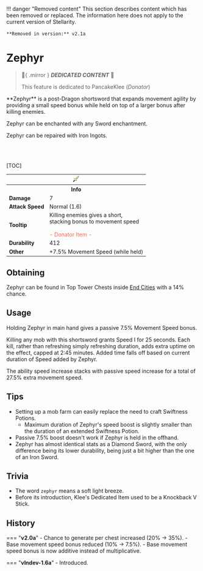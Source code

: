 !!! danger "Removed content"
	This section describes content which has been removed or replaced. The information here does not apply to the current version of Stellarity.

	**Removed in version:** v2.1a

# Zephyr

> :tada:{ .mirror } ***DEDICATED CONTENT*** :tada:
>
> This feature is dedicated to PancakeKlee (*Donator*)

<div class="result kohara-infobox-grid" markdown>
<div markdown class="kohara-infobox-text">
**Zephyr** is a post-Dragon shortsword that expands movement agility by providing a small speed bonus while held on top of a larger bonus after killing enemies.

<i class="icon-minecraft icon-minecraft-enchanted-book"></i> Zephyr can be enchanted with any Sword enchantment.

<i class="icon-minecraft icon-minecraft-anvil"></i> Zephyr can be repaired with <i class="icon-minecraft icon-minecraft-iron-ingot"></i>Iron Ingots.

<br><br>

[TOC]

</div>
<div class="kohara-infobox-table">
  <table id="kohara-infobox--item">
	<tr>
		<th colspan="2" class="kohara-infobox--top-image"><img src="../../assets/items/zephyr.png" alt="INSERT ZEPHYR PIC HERE"></th>
	</tr>
	<tr>
		<th colspan="2">Info</th>
	</tr>
	<tr>
		<td><b>Damage</b></td>
		<td>7</td>
	</tr>
	<tr>
		<td><b>Attack Speed</b></td>
		<td>Normal (1.6)</td>
	</tr>
	<tr>
		<td><b>Tooltip</b></td>
		<td>
			Killing enemies gives a short,
			<br>
			stacking bonus to movement speed
			<br><br>
			<span style="color: #F96854;">- Donator Item -</span>
		</td>
	</tr>
	<tr>
		<td><b>Durability</b></td>
		<td>412</td>
	</tr>
    <tr>
		<td><b>Other</b></td>
		<td>+7.5% Movement Speed (while held)</td>
	</tr>
</table>
</div>
</div>

## Obtaining
Zephyr can be found in Top Tower Chests inside [End Cities](../structures/end_city.md) with a 14% chance.

## Usage
Holding Zephyr in main hand gives a passive 7.5% Movement Speed bonus.

Killing any mob with this shortsword grants Speed I for 25 seconds. Each kill, rather than refreshing simply refreshing duration, adds extra uptime on the effect, capped at 2:45 minutes. Added time falls off based on current duration of Speed added by Zephyr.

The ability speed increase stacks with passive speed increase for a total of 27.5% extra movement speed.

## Tips
- Setting up a mob farm can easily replace the need to craft Swiftness Potions.
	- Maximum duration of Zephyr's speed boost is slightly smaller than the duration of an extended Swiftness Potion.
- Passive 7.5% boost doesn't work if Zephyr is held in the offhand.
- Zephyr has almost identical stats as a Diamond Sword, with the only difference being its lower durability, being just a bit higher than the one of an Iron Sword.

## Trivia
- The word `zephyr` means a soft light breeze.
- Before its introduction, Klee's Dedicated Item used to be a Knockback V Stick.

## History
=== "**v2.0a**"
    - Chance to generate per chest increased (20% -> 35%).
    - Base movement speed bonus reduced (10% -> 7.5%).
    - Base movement speed bonus is now additive instead of multiplicative.

=== "**vIndev-1.6a**"
	- Introduced.
